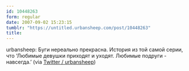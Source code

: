 ```yaml
---
id: 10448263
form: regular
date: 2007-09-02 15:23:15
tumblr: "https://untitled.urbansheep.com/post/10448263"
title:
---
```


<p>urbansheep: Буги нереально прекрасна. История из той самой серии, что &lsquo;Любимые девушки приходят и уходят. Любимые подруги - навсегда.&rsquo; (via <a href="http://twitter.com/urbansheep/statuses/242447232">Twitter / urbansheep</a>)</p>

